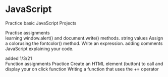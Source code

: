 # JavaScript
 Practice basic JavaScript Projects

Practise assignments <br>
learning window.alert() and document.write() methods.
string values
Assign a colorusing the fontcolor() method.
Write an expression.
adding comments JavaScript explaining your code.

added 1/3/21 <br>
Function assignments Practice
Create an HTML element (button) to call and display your on click function 
Writing a function that uses the += operator
